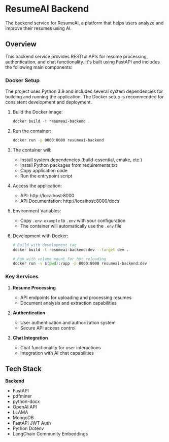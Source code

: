 # ResumeAI Backend

The backend service for ResumeAI, a platform that helps users analyze and improve their resumes using AI.

## Overview

This backend service provides RESTful APIs for resume processing, authentication, and chat functionality. It's built using FastAPI and includes the following main components:

### Docker Setup

The project uses Python 3.9 and includes several system dependencies for building and running the application. The Docker setup is recommended for consistent development and deployment.

1. Build the Docker image:
   ```bash
   docker build -t resumeai-backend .
   ```

2. Run the container:
   ```bash
   docker run -p 8000:8000 resumeai-backend
   ```

3. The container will:
   - Install system dependencies (build-essential, cmake, etc.)
   - Install Python packages from requirements.txt
   - Copy application code
   - Run the entrypoint script

4. Access the application:
   - API: http://localhost:8000
   - API Documentation: http://localhost:8000/docs

5. Environment Variables:
   - Copy `.env.example` to `.env` with your configuration
   - The container will automatically use the `.env` file

6. Development with Docker:
   ```bash
   # Build with development tag
   docker build -t resumeai-backend:dev --target dev .

   # Run with volume mount for hot reloading
   docker run -v $(pwd):/app -p 8000:8000 resumeai-backend:dev
   ```

### Key Services

1. **Resume Processing**
   - API endpoints for uploading and processing resumes
   - Document analysis and extraction capabilities

2. **Authentication**
   - User authentication and authorization system
   - Secure API access control

3. **Chat Integration**
   - Chat functionality for user interactions
   - Integration with AI chat capabilities

## Tech Stack

**Backend**
- FastAPI
- pdfminer
- python-docx
- OpenAI API
- LLAMA
- MongoDB
- FastAPI JWT Auth
- Python Dotenv
- LangChain Community Embeddings